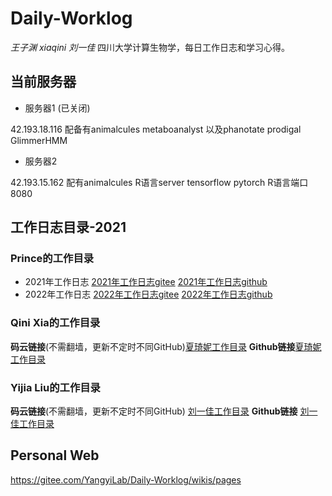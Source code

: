 # Daily-Worklog
*王子渊* *xiaqini* *刘一佳* 四川大学计算生物学，每日工作日志和学习心得。



## 当前服务器
+ 服务器1 (已关闭)

42.193.18.116 配备有animalcules metaboanalyst 以及phanotate prodigal GlimmerHMM
+ 服务器2

42.193.15.162 配有animalcules R语言server tensorflow pytorch
R语言端口 8080

## 工作日志目录-2021
### Prince的工作目录

+ 2021年工作日志
  [2021年工作日志gitee](https://gitee.com/YangyiLab/Daily-Worklog/tree/master/2021%E5%B9%B4%E5%B7%A5%E4%BD%9C%E8%AE%B0%E5%BD%95)
  [2021年工作日志github](https://github.com/YangyiLab/Ziyuan-Wang-Daily-Log/tree/master/2021%E5%B9%B4%E5%B7%A5%E4%BD%9C%E8%AE%B0%E5%BD%95)
+ 2022年工作日志
  [2022年工作日志gitee](https://gitee.com/YangyiLab/Daily-Worklog/tree/master/2022%E5%B9%B4%E5%B7%A5%E4%BD%9C%E8%AE%B0%E5%BD%95)
  [2022年工作日志github](https://github.com/YangyiLab/Ziyuan-Wang-Daily-Log/tree/master/2022%E5%B9%B4%E5%B7%A5%E4%BD%9C%E8%AE%B0%E5%BD%95)

### Qini Xia的工作目录

**码云链接**(不需翻墙，更新不定时不同GitHub)[夏琦妮工作目录](https://gitee.com/YangyiLab/Daily-Worklog/tree/master/%E4%B8%83%E5%B4%BD%E5%B7%A5%E4%BD%9C%E8%BF%9B%E5%B1%95)
**Github链接**[夏琦妮工作目录](七崽工作进展/七崽工作进展.md)

### Yijia Liu的工作目录

**码云链接**(不需翻墙，更新不定时不同GitHub) [刘一佳工作目录](https://gitee.com/YangyiLab/Daily-Worklog/tree/master/yjliu%20worklog)
**Github链接** [刘一佳工作目录](https://github.com/YangyiLab/Ziyuan-Wang-Daily-Log/tree/master/yjliu%20worklog)

## Personal Web
https://gitee.com/YangyiLab/Daily-Worklog/wikis/pages

